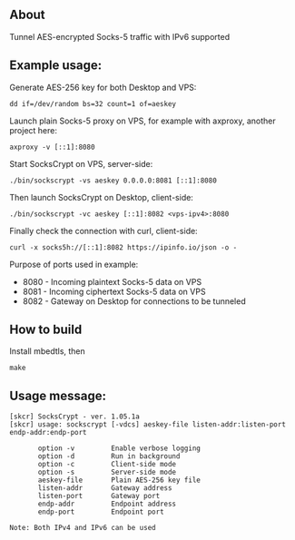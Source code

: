About
-----
Tunnel AES-encrypted Socks-5 traffic with IPv6 supported

Example usage:
--------------
Generate AES-256 key for both Desktop and VPS:
```
dd if=/dev/random bs=32 count=1 of=aeskey
```
Launch plain Socks-5 proxy on VPS,
for example with axproxy, another project here:
```
axproxy -v [::1]:8080
```
Start SocksCrypt on VPS, server-side:
```
./bin/sockscrypt -vs aeskey 0.0.0.0:8081 [::1]:8080
```
Then launch SocksCrypt on Desktop, client-side:
```
./bin/sockscrypt -vc aeskey [::1]:8082 <vps-ipv4>:8080
```
Finally check the connection with curl, client-side:
```
curl -x socks5h://[::1]:8082 https://ipinfo.io/json -o -
```
Purpose of ports used in example:
* 8080 - Incoming plaintext Socks-5 data on VPS
* 8081 - Incoming ciphertext Socks-5 data on VPS
* 8082 - Gateway on Desktop for connections to be tunneled

How to build
------------
Install mbedtls, then
```
make
```

Usage message:
--------------
```
[skcr] SocksCrypt - ver. 1.05.1a
[skcr] usage: sockscrypt [-vdcs] aeskey-file listen-addr:listen-port endp-addr:endp-port

       option -v         Enable verbose logging
       option -d         Run in background
       option -c         Client-side mode
       option -s         Server-side mode
       aeskey-file       Plain AES-256 key file
       listen-addr       Gateway address
       listen-port       Gateway port
       endp-addr         Endpoint address
       endp-port         Endpoint port

Note: Both IPv4 and IPv6 can be used

```
